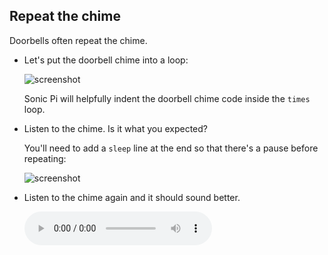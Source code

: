## Repeat the chime

Doorbells often repeat the chime.

+ Let's put the doorbell chime into a loop:

    ![screenshot](images/tune-times.png)

    Sonic Pi will helpfully indent the doorbell chime code inside the `times` loop.

+ Listen to the chime. Is it what you expected?

	You'll need to add a `sleep` line at the end so that there's a pause before repeating:

    ![screenshot](images/tune-sleep2.png)

+ Listen to the chime again and it should sound better.

    <div id="audio-preview" class="pdf-hidden">
    <audio controls preload>
      <source src="resources/doorbell-2.mp3" type="audio/mpeg">
    Your browser does not support the <code>audio</code> element.
    </audio>
    </div>
